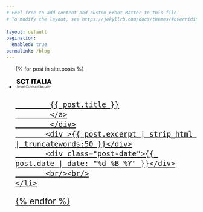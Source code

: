 ```yaml
---
# Feel free to add content and custom Front Matter to this file.
# To modify the layout, see https://jekyllrb.com/docs/themes/#overriding-theme-defaults

layout: default
pagination:
  enabled: true
permalink: /blog
---
```


<style>
    .post-date {
        font-size: 0.8em; /* Imposta il font più piccolo */
        color: #aaaaaa; /* Opzionale: Cambia il colore se desiderato */
    }

    .post-title {
        font-size: 1.6em; /* Imposta il font più piccolo */
    }

    .excerpt {
        font-size: 1.0em; /* Imposta il font più piccolo */
        color: #999; /* Opzionale: Cambia il colore se desiderato */
    }
</style>

<ul>
  
  {% for post in site.posts %}
    <li>
            <div>
              <img width="100px" src="/sct-logo-dark.png" alt="" />
              <a class="post-title" href="{{ post.url }}" >
            
            {{ post.title }}
            </a>
            </div>
           <div >{{ post.excerpt | strip_html | truncatewords:50 }}</div>
           <div class="post-date">{{ post.date | date: "%d %B %Y" }}</div>
           <br/><br/>
    </li>
  {% endfor %}
</ul>

